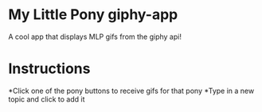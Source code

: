 # My Little Pony giphy-app
A cool app that displays MLP gifs from the giphy api!

# Instructions
*Click one of the pony buttons to receive gifs for that pony
*Type in a new topic and click to add it
